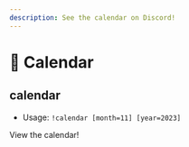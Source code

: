 ```yaml
---
description: See the calendar on Discord!
---
```


# 📅 Calendar

## calendar

* Usage: `!calendar [month=11] [year=2023]`

View the calendar!

